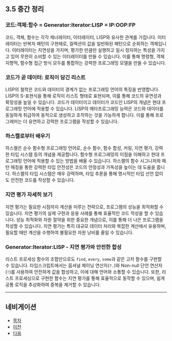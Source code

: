 ## 3.5 중간 정리

### 코드:객체:함수 = Generator:Iterator:LISP = IP:OOP:FP

코드, 객체, 함수는 각각 제너레이터, 이터레이터, LISP와 유사한 관계를 가집니다. 이터레이터는 반복자 패턴의 구현체로, 컬렉션의 값을 일반화된 패턴으로 순회하는 객체입니다. 이터레이터는 지연성을 가지며, 평가한 만큼만 실행하고 일시 정지하는 특성을 가지고 있어 무한히 소비할 수 있는 이터레이터를 만들 수 있습니다. 이를 통해 명령형, 객체 지향적, 함수형 접근 방식 모두를 통합하는 강력한 프로그래밍 모델을 만들 수 있습니다.

### 코드가 곧 데이터: 로직이 담긴 리스트

LISP의 철학은 코드와 데이터의 경계가 없는 프로그래밍 언어의 특징을 반영합니다. LISP의 S-표현식을 통해 로직이 리스트 형태로 표현되며, 이를 통해 코드의 유연성과 확장성을 높일 수 있습니다. 코드가 데이터이고 데이터가 코드인 LISP의 개념은 현대 프로그래밍 언어에 적용할 수 있습니다. LISP의 메타프로그래밍 능력은 코드와 데이터를 동일하게 취급하여 동적으로 생성하고 조작하는 것을 가능하게 합니다. 이를 통해 프로그래머는 더 유연하고 강력한 프로그램을 작성할 수 있습니다.

### 하스켈로부터 배우기

하스켈은 순수 함수형 프로그래밍 언어로, 순수 함수, 함수 합성, 커링, 지연 평가, 강력한 타입 시스템 등의 개념을 제공합니다. 함수형 프로그래밍의 이점을 이해하고 현대 프로그래밍 언어에 적용할 수 있는 방법을 배울 수 있습니다. 하스켈의 함수 시그니처와 패턴 매칭을 통한 강력한 타입 안전성은 코드의 안정성과 가독성을 높이는 데 도움을 줍니다. 하스켈의 타입 시스템은 매우 강력하며, 타입 추론을 통해 명시적인 타입 선언 없이도 안전한 코드를 작성할 수 있습니다.

### 지연 평가 자세히 보기

지연 평가는 필요한 시점까지 계산을 미루는 전략으로, 프로그램의 성능을 최적화할 수 있습니다. 지연 평가의 실제 구현과 응용 사례를 통해 효율적인 코드 작성을 할 수 있습니다. 성능 최적화와 자원 절약을 위한 중요한 개념으로, 이를 통해 더 나은 프로그램을 작성할 수 있습니다. 지연 평가는 특히 대규모 데이터 처리와 복잡한 계산에서 유용하며, 필요할 때만 계산을 수행하여 불필요한 자원 낭비를 줄일 수 있습니다.

### Generator:Iterator:LISP - 지연 평가와 안전한 합성

리스트 프로세싱 함수의 조합만으로도 `find`, `every`, `some`과 같은 고차 함수를 구현할 수 있습니다. 타입스크립트에서는 옵셔널 체이닝 연산자(`?.`)와 Non-null 단언 연산자(`!`)를 사용하여 안전하게 값을 합성하고, 이에 대해 언어와 소통할 수 있습니다. 또한, 리스트 프로세싱으로 구현한 함수는 지연 평가를 통해 효율적으로 동작할 수 있으며, 쉽게 공통 로직을 추상화하여 중복을 제거할 수 있습니다.

---

## 네비게이션

- [목차](README.md)
- [이전](3.4-Generator:Iterator:LISP---지연-평가와-합성.md)
- [다음](README.md)